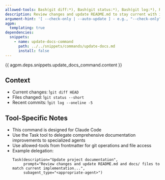 ```yaml
---
allowed-tools: Bash(git diff:*), Bash(git status:*), Bash(git log:*), Read, Edit, MultiEdit, Grep, Task
description: Review changes and update README.md to stay current with implementation
argument-hint: '[ --check-only | --auto-update ] - e.g., "--check-only" to only report needed updates'
agpm:
  templating: true
dependencies:
  snippets:
    - name: update-docs-command
      path: ../../snippets/commands/update-docs.md
      install: false
---
```


{{ agpm.deps.snippets.update_docs_command.content }}

## Context

- Current changes: !`git diff HEAD`
- Files changed: !`git status --short`
- Recent commits: !`git log --oneline -5`

## Tool-Specific Notes

- This command is designed for Claude Code
- Use the Task tool to delegate comprehensive documentation improvements to specialized agents
- Use allowed-tools from frontmatter for git operations and file access
- Example delegation:
  ```
  Task(description="Update project documentation",
       prompt="Review changes and update README.md and docs/ files to match current implementation...",
       subagent_type="<appropriate-agent>")
  ```
